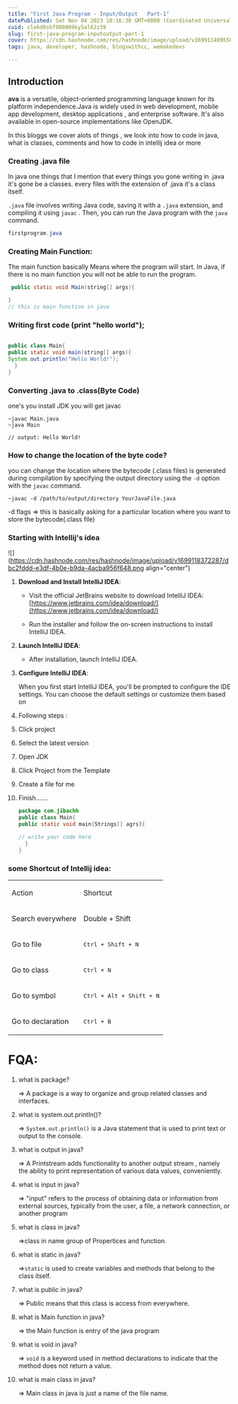 ```yaml
---
title: "First Java Program - Input/Output   Part-1"
datePublished: Sat Nov 04 2023 18:16:30 GMT+0000 (Coordinated Universal Time)
cuid: clokd8shf000009ky5al62z39
slug: first-java-program-inputoutput-part-1
cover: https://cdn.hashnode.com/res/hashnode/image/upload/v1699114095587/142a0028-2f7d-4617-99ad-da9d2e1c3cdf.png
tags: java, developer, hashnode, blogswithcc, wemakedevs

---
```


## Introduction

**ava** is a versatile, object-oriented programming language known for its platform independence.Java is widely used in web development, mobile app development, desktop applications , and enterprise software. It's also available in open-source implementations like OpenJDK.

In this bloggs we cover alots of things , we look into how to code in java, what is classes, comments and how to code in intellij idea or more

### Creating .java file

In java one things that I mention that every things you gone writing in .java it's gone be a classes. every files with the extension of .java it's a class itself.

`.java` file involves writing Java code, saving it with a `.java` extension, and compiling it using `javac` . Then, you can run the Java program with the `java` command.

```java
firstprogram.java
```

### Creating Main Function:

The main function basically Means where the program will start. In Java, if there is no main function you will not be able to run the program.

```java
 public static void Main(string[] args){

}
// this is main function in java
```

### Writing first code (print "hello world");

```java

public class Main{
public static void main(string[] args){
System.out.println("Hello World!");
  }
}
```

### Converting .java to .class(Byte Code)

one's you install JDK you will get javac

```basic
~javac Main.java
~java Main

// output: Hello World!
```

### How to change the location of the byte code?

you can change the location where the bytecode (.class files) is generated during compilation by specifying the output directory using the `-d` option with the `javac` command.

```basic
~javac -d /path/to/output/directory YourJavaFile.java
```

\-d flags =&gt; this is basically asking for a particular location where you want to store the bytecode(.class file)

### Starting with Intellij's idea

![](https://cdn.hashnode.com/res/hashnode/image/upload/v1699118372287/dbc2fddd-e3df-4b0e-b9da-4acba956f648.png align="center")

1. **Download and Install IntelliJ IDEA**:
    
    * Visit the official JetBrains website to download IntelliJ IDEA: [https://www.jetbrains.com/idea/download/](https://www.jetbrains.com/idea/download/)
        
    * Run the installer and follow the on-screen instructions to install IntelliJ IDEA.
        
2. **Launch IntelliJ IDEA**:
    
    * After installation, launch IntelliJ IDEA.
        
3. **Configure IntelliJ IDEA**:
    
    When you first start IntelliJ IDEA, you'll be prompted to configure the IDE settings. You can choose the default settings or customize them based on
    
4. Following steps :
    
5. Click project
    
6. Select the latest version
    
7. Open JDK
    
8. Click Project from the Template
    
9. Create a file for me
    
10. Finish.......
    
    ```java
    package com.jibachh
    public class Main{
    public static void main{Strings[] agrs){
    
    // write your code here
      }
    }
    ```
    

### some Shortcut of Intellij idea:

<table><tbody><tr><td colspan="1" rowspan="1"><p>Action</p></td><td colspan="1" rowspan="1"><p>Shortcut</p></td></tr><tr><td colspan="1" rowspan="1"><p>Search everywhere</p></td><td colspan="1" rowspan="1"><p>Double + Shift</p></td></tr><tr><td colspan="1" rowspan="1"><p>Go to file</p></td><td colspan="1" rowspan="1"><p><kbd>Ctrl + Shift + N</kbd></p></td></tr><tr><td colspan="1" rowspan="1"><p>Go to class</p></td><td colspan="1" rowspan="1"><p><kbd>Ctrl + N</kbd></p></td></tr><tr><td colspan="1" rowspan="1"><p>Go to symbol</p></td><td colspan="1" rowspan="1"><p><kbd>Ctrl + Alt + Shift + N</kbd></p></td></tr><tr><td colspan="1" rowspan="1"><p>Go to declaration</p></td><td colspan="1" rowspan="1"><p><kbd>Ctrl + B</kbd></p></td></tr></tbody></table>

# FQA:

1. what is package?
    
    \=&gt; A package is a way to organize and group related classes and interfaces.
    
2. what is system.out.println()?
    
    \=&gt; `System.out.println()` is a Java statement that is used to print text or output to the console.
    
3. what is output in java?
    
    \=&gt; A Printstream adds functionality to another output stream , namely the ability to print representation of various data values, conveniently.
    
4. what is input in java?
    
    \=&gt; "input" refers to the process of obtaining data or information from external sources, typically from the user, a file, a network connection, or another program
    
5. what is class in java?
    
    \=&gt;class in name group of Propertices and function.
    
6. what is static in java?
    
    \=&gt;`static` is used to create variables and methods that belong to the class itself.
    
7. what is public in java?
    
    \=&gt; Public means that this class is access from everywhere.
    
8. what is Main function in java?
    
    \=&gt; the Main function is entry of the java program
    
9. what is void in java?
    
    \=&gt; `void` is a keyword used in method declarations to indicate that the method does not return a value.
    
10. what is main class in java?
    
    \=&gt; Main class in java is just a name of the file name.